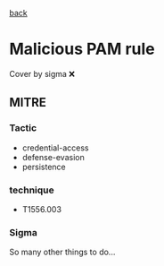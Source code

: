[back](../index.md)
# Malicious PAM rule
Cover by sigma :x: 

## MITRE
### Tactic
  - credential-access
  - defense-evasion
  - persistence

### technique
  - T1556.003

### Sigma

 So many other things to do...